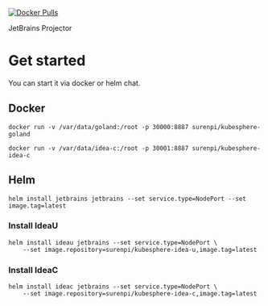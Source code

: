 [![Docker Pulls](https://img.shields.io/docker/pulls/surenpi/kubesphere-goland.svg)](https://hub.docker.com/r/surenpi/kubesphere-goland/tags)

JetBrains Projector

# Get started

You can start it via docker or helm chat.

## Docker

`docker run -v /var/data/goland:/root -p 30000:8887 surenpi/kubesphere-goland`

`docker run -v /var/data/idea-c:/root -p 30001:8887 surenpi/kubesphere-idea-c`

## Helm

`helm install jetbrains jetbrains --set service.type=NodePort --set image.tag=latest`

### Install IdeaU

```
helm install ideau jetbrains --set service.type=NodePort \
    --set image.repository=surenpi/kubesphere-idea-u,image.tag=latest
```

### Install IdeaC

```
helm install ideac jetbrains --set service.type=NodePort \
    --set image.repository=surenpi/kubesphere-idea-c,image.tag=latest
```
